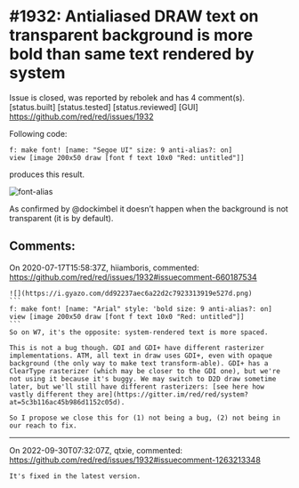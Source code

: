 
#1932: Antialiased DRAW text on transparent background is more bold than same text rendered by system
================================================================================
Issue is closed, was reported by rebolek and has 4 comment(s).
[status.built] [status.tested] [status.reviewed] [GUI]
<https://github.com/red/red/issues/1932>

Following code:

```
f: make font! [name: "Segoe UI" size: 9 anti-alias?: on]
view [image 200x50 draw [font f text 10x0 "Red: untitled"]]
```

produces this result.

![font-alias](https://cloud.githubusercontent.com/assets/660267/15533407/cdfda520-2264-11e6-80ba-2a35e41fe9e6.png)

As confirmed by @dockimbel it doesn’t happen when the background is not transparent (it is by default).



Comments:
--------------------------------------------------------------------------------

On 2020-07-17T15:58:37Z, hiiamboris, commented:
<https://github.com/red/red/issues/1932#issuecomment-660187534>

    ![](https://i.gyazo.com/dd92237aec6a22d2c7923313919e527d.png)
    ```
    f: make font! [name: "Arial" style: 'bold size: 9 anti-alias?: on]
    view [image 200x50 draw [font f text 10x0 "Red: untitled"]]
    ```
    So on W7, it's the opposite: system-rendered text is more spaced.
    
    This is not a bug though. GDI and GDI+ have different rasterizer implementations. ATM, all text in draw uses GDI+, even with opaque background (the only way to make text transform-able). GDI+ has a ClearType rasterizer (which may be closer to the GDI one), but we're not using it because it's buggy. We may switch to D2D draw sometime later, but we'll still have different rasterizers: [see here how vastly different they are](https://gitter.im/red/red/system?at=5c3b116ac45b986d1152c05d).
    
    So I propose we close this for (1) not being a bug, (2) not being in our reach to fix.

--------------------------------------------------------------------------------

On 2022-09-30T07:32:07Z, qtxie, commented:
<https://github.com/red/red/issues/1932#issuecomment-1263213348>

    It's fixed in the latest version.

